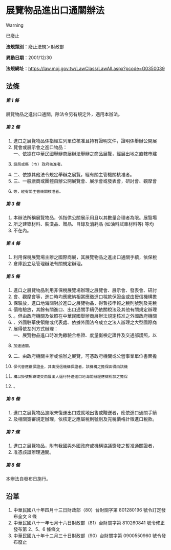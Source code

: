 # 展覽物品進出口通關辦法


> [!WARNING]
> 已廢止


**法規類別**：廢止法規＞財政部

**異動日期**：2001/12/30  

**法規網址**：https://law.moj.gov.tw/LawClass/LawAll.aspx?pcode=G0350039



## 法條
##### 第 1 條
展覽物品之進出口通關，除法令另有規定外，適用本辦法。

##### 第 2 條
1. 進口之展覽物品係指經左列單位核准且持有證明文件，證明係舉辦公開展
1. 覽會或展示會之進口物品：  
一、依據在中華民國舉辦商展辦法舉辦之商品展覽，經展出地之直轄市建
1.     設局或縣 (市) 政府核准者。
1. 二、依據其他法令規定舉辦之展覽，經有關主管機關核准者。
1. 三、一般廠商或團體自辦公開展覽會、展示會或發表會，研討會、觀摩會
1.     等，經有關主管機關核准者。

##### 第 3 條
1. 本辦法所稱展覽物品，係指供公關展示用且以其數量合理者為限。展覽場
1. 所之建築材料、裝潢品、贈品、目錄及消耗品 (如油料試車材料等) 等均
1. 不在內。

##### 第 4 條
1. 利用保稅展覽場主辦之國際商展，其展覽物品之進出口通關手續，依保稅
1. 倉庫設立及管理辦法有關規定辦理。

##### 第 5 條
1. 進口之展覽物品利用非保稅展覽場辦理之展覽會、展示會、發表會、研討
1. 會、觀摩會等，進口時均應繳納相當應徵進口稅款保證金或由授信機構擔
1. 保驗放，進口地海關對於進口之展覽物品，得暫按申報之稅則號別及完稅
1. 價格驗放，其餘有關進口、出口通關手續仍依關稅法及其他有關規定辦理
1. 。但由政府機關及依照在中華民國舉辦商展辦法規定核准之外國政府機關
1. 、外國駐華使領館或代表處、依據外國法令成立之法人辦理之大型國際商
1. 展得依左列方式辦理：  
一、展覽物品進口時准免繳驗合格證、度量衡檢定證件及交通部護照，以
1.     加速通關。
1. 二、由政府機關主辦或協辦之展覽，可憑政府機關或公營事業單位書面擔
1.     保代替應繳保證金，其由授信機構保證者，該機構之擔保函得由該機
1.     構以掛號郵寄或交由展出人逕行持送進口地海關辦理應徵稅款之擔保
1.     。

##### 第 6 條
1. 進口之展覽物品逾限未復運出口或就地出售或贈送者，應依進口通關手續
1. 及相關簽審規定辦理，依核定之應屬稅則號別及完稅價格計徵進口稅款。

##### 第 7 條
1. 進口之展覽物品，附有我國與外國政府或機構協議簽發之暫准通關證者，
1. 准憑該證辦理通關。

##### 第 8 條
本辦法自發布日施行。

## 沿革
1. 中華民國八十年四月十三日財政部（80）台財關字第 801280196  號令訂定發布全文 8  條
1. 中華民國八十一年七月十六日財政部（81）台財關字第 810260841  號令修正發布第 2、5、6  條條文
1. 中華民國九十年十二月三十日財政部（90）台財關字第 0900550960 號令發布廢止
